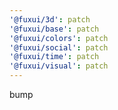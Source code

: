 ```yaml
---
'@fuxui/3d': patch
'@fuxui/base': patch
'@fuxui/colors': patch
'@fuxui/social': patch
'@fuxui/time': patch
'@fuxui/visual': patch
---
```


bump
